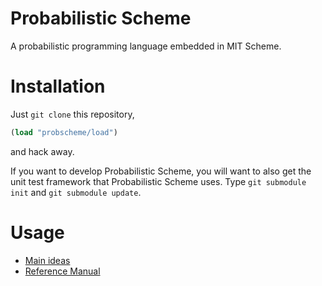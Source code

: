 Probabilistic Scheme
====================

A probabilistic programming language embedded in MIT Scheme.


Installation
============

Just `git clone` this repository,
```scheme
(load "probscheme/load")
```
and hack away.

If you want to develop Probabilistic Scheme, you will want to also get
the unit test framework that Probabilistic Scheme uses.  Type `git
submodule init` and `git submodule update`.

Usage
=====

- [Main ideas](report.pdf?raw=true)
- [Reference Manual](manual.txt)
